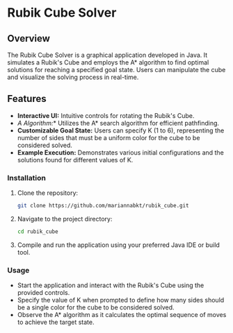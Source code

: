 # Rubik Cube Solver

## Overview
The Rubik Cube Solver is a graphical application developed in Java. It simulates a Rubik's Cube and employs the A* algorithm to find optimal solutions for reaching a specified goal state. Users can manipulate the cube and visualize the solving process in real-time.

## Features
- **Interactive UI:** Intuitive controls for rotating the Rubik's Cube.
- **A* Algorithm:** Utilizes the A* search algorithm for efficient pathfinding.
- **Customizable Goal State:** Users can specify K (1 to 6), representing the number of sides that must be a uniform color for the cube to be considered solved.
- **Example Execution:** Demonstrates various initial configurations and the solutions found for different values of K.

### Installation
1. Clone the repository:
   ```bash
   git clone https://github.com/mariannabkt/rubik_cube.git
2. Navigate to the project directory:
   ```bash
   cd rubik_cube
3. Compile and run the application using your preferred Java IDE or build tool.

### Usage
- Start the application and interact with the Rubik's Cube using the provided controls.
- Specify the value of K when prompted to define how many sides should be a single color for the cube to be considered solved.
- Observe the A* algorithm as it calculates the optimal sequence of moves to achieve the target state.
